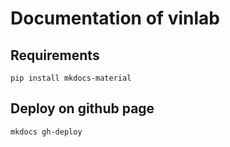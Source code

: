 # Documentation of vinlab

## Requirements

``` shell
pip install mkdocs-material
```

## Deploy on github page

``` shell
mkdocs gh-deploy
```
